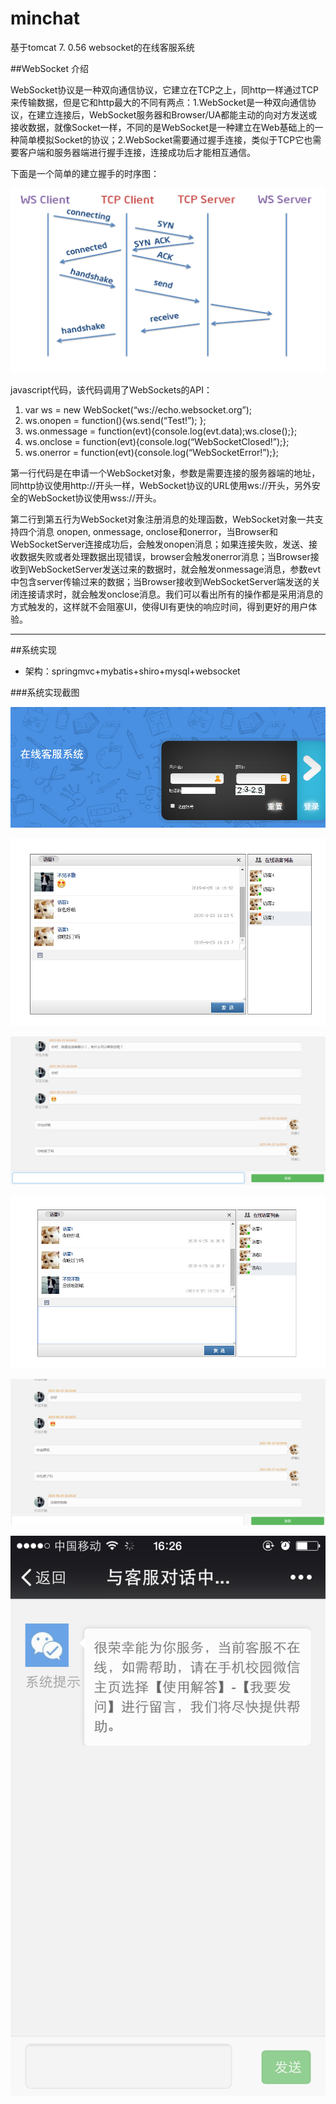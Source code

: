 # minchat
基于tomcat 7. 0.56 websocket的在线客服系统

##WebSocket 介绍

WebSocket协议是一种双向通信协议，它建立在TCP之上，同http一样通过TCP来传输数据，但是它和http最大的不同有两点：1.WebSocket是一种双向通信协议，在建立连接后，WebSocket服务器和Browser/UA都能主动的向对方发送或接收数据，就像Socket一样，不同的是WebSocket是一种建立在Web基础上的一种简单模拟Socket的协议；2.WebSocket需要通过握手连接，类似于TCP它也需要客户端和服务器端进行握手连接，连接成功后才能相互通信。

下面是一个简单的建立握手的时序图：

![image](https://github.com/laubrence/static/blob/master/websocket.gif)

javascript代码，该代码调用了WebSockets的API：

1. var ws = new WebSocket(“ws://echo.websocket.org”);
2. ws.onopen = function(){ws.send(“Test!”); };
3. ws.onmessage = function(evt){console.log(evt.data);ws.close();};
4. ws.onclose = function(evt){console.log(“WebSocketClosed!”);};
5. ws.onerror = function(evt){console.log(“WebSocketError!”);};

第一行代码是在申请一个WebSocket对象，参数是需要连接的服务器端的地址，同http协议使用http://开头一样，WebSocket协议的URL使用ws://开头，另外安全的WebSocket协议使用wss://开头。

第二行到第五行为WebSocket对象注册消息的处理函数，WebSocket对象一共支持四个消息 onopen, onmessage, onclose和onerror，当Browser和WebSocketServer连接成功后，会触发onopen消息；如果连接失败，发送、接收数据失败或者处理数据出现错误，browser会触发onerror消息；当Browser接收到WebSocketServer发送过来的数据时，就会触发onmessage消息，参数evt中包含server传输过来的数据；当Browser接收到WebSocketServer端发送的关闭连接请求时，就会触发onclose消息。我们可以看出所有的操作都是采用消息的方式触发的，这样就不会阻塞UI，使得UI有更快的响应时间，得到更好的用户体验。

---------

##系统实现

- 架构：springmvc+mybatis+shiro+mysql+websocket

###系统实现截图

![image](https://raw.githubusercontent.com/laubrence/static/master/login.jpg)

![image](https://raw.githubusercontent.com/laubrence/static/master/customer2.jpg)

![image](https://raw.githubusercontent.com/laubrence/static/master/customer1.jpg)

![image](https://raw.githubusercontent.com/laubrence/static/master/customer3.jpg)

![image](https://raw.githubusercontent.com/laubrence/static/master/customer4.jpg)

![image](https://raw.githubusercontent.com/laubrence/static/master/nouser.jpg)


